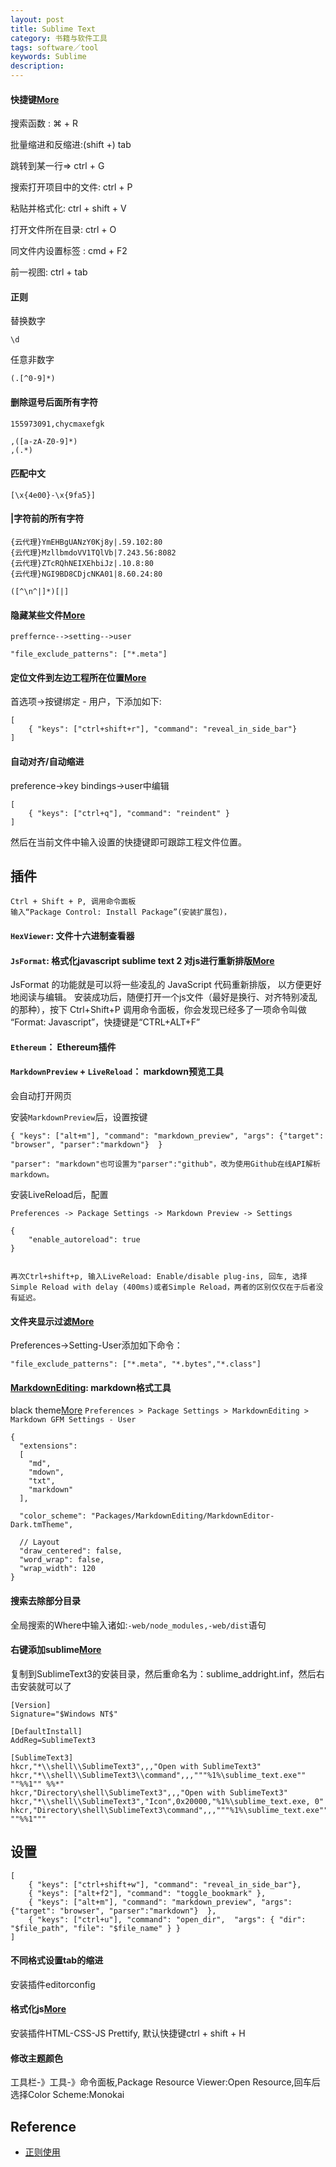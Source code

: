 ```yaml
---
layout: post
title: Sublime Text
category: 书籍与软件工具
tags: software／tool
keywords: Sublime
description: 
---
```


#### 快捷键[More](http://www.ithome.com/html/soft/31560.htm)

搜索函数 : ⌘ + R

批量缩进和反缩进:(shift +) tab

跳转到某一行=> ctrl + G

搜索打开项目中的文件: ctrl + P

粘贴并格式化: ctrl + shift + V

打开文件所在目录: ctrl + O

同文件内设置标签 : cmd + F2

前一视图: ctrl + tab

#### 正则

替换数字

```
\d
```

任意非数字

```
(.[^0-9]*)
```

#### 删除逗号后面所有字符

```
155973091,chycmaxefgk
```

```
,([a-zA-Z0-9]*)
,(.*)
```
#### 匹配中文

```
[\x{4e00}-\x{9fa5}]
```

#### |字符前的所有字符

```
{云代理}YmEHBgUANzY0Kj8y|.59.102:80
{云代理}MzllbmdoVV1TQlVb|7.243.56:8082
{云代理}ZTcRQhNEIXEhbiJz|.10.8:80
{云代理}NGI9BD8CDjcNKA01|8.60.24:80

([^\n^|]*)[|]
```

#### 隐藏某些文件[More](https://zhidao.baidu.com/question/2057317553393860987.html)

`preffernce-->setting-->user`
```
"file_exclude_patterns": ["*.meta"]
```

#### 定位文件到左边工程所在位置[More](http://julianhigman.com/blog/2013/07/23/sublime-text-3-keyboard-shortcut-to-reveal-file-in-sidebar/)

首选项->按键绑定 - 用户，下添加如下:

```
[
    { "keys": ["ctrl+shift+r"], "command": "reveal_in_side_bar"}
]
```


#### 自动对齐/自动缩进

preference->key bindings->user中编辑

```
[
	{ "keys": ["ctrl+q"], "command": "reindent" }
]
```

然后在当前文件中输入设置的快捷键即可跟踪工程文件位置。

## 插件

```
Ctrl + Shift + P, 调用命令面板
输入“Package Control: Install Package”(安装扩展包)，
```

#### `HexViewer`: 文件十六进制查看器

#### `JsFormat`: 格式化javascript sublime text 2 对js进行重新排版[More](http://www.iplaysoft.com/sublimetext.html)

JsFormat 的功能就是可以将一些凌乱的 JavaScript 代码重新排版，
以方便更好地阅读与编辑。
安装成功后，随便打开一个js文件（最好是换行、对齐特别凌乱的那种），按下 Ctrl+Shift+P 调用命令面板，你会发现已经多了一项命令叫做
“Format: Javascript”，快捷键是“CTRL+ALT+F”

#### `Ethereum`： Ethereum插件

#### `MarkdownPreview` + `LiveReload`： markdown预览工具

会自动打开网页

安装`MarkdownPreview`后，设置按键

```
{ "keys": ["alt+m"], "command": "markdown_preview", "args": {"target": "browser", "parser":"markdown"}  }

"parser": "markdown"也可设置为"parser":"github"，改为使用Github在线API解析markdown。
```

安装LiveReload后，配置
```
Preferences -> Package Settings -> Markdown Preview -> Settings

{
    "enable_autoreload": true
}


再次Ctrl+shift+p, 输入LiveReload: Enable/disable plug-ins, 回车, 选择 Simple Reload with delay (400ms)或者Simple Reload，两者的区别仅仅在于后者没有延迟。
```

#### 文件夹显示过滤[More](https://developer.aliyun.com/article/356415)

Preferences->Setting-User添加如下命令：
```
"file_exclude_patterns": ["*.meta", "*.bytes","*.class"]
```

#### [MarkdownEditing](https://github.com/SublimeText-Markdown/MarkdownEditin): markdown格式工具

black theme[More](http://www.javatronic.fr/articles/2014/01/10/tuning_sublime_for_markdown_editing.html)
`Preferences > Package Settings > MarkdownEditing > Markdown GFM Settings - User`
```
{
  "extensions":
  [
    "md",
    "mdown",
    "txt",
    "markdown"
  ],

  "color_scheme": "Packages/MarkdownEditing/MarkdownEditor-Dark.tmTheme",

  // Layout
  "draw_centered": false,
  "word_wrap": false,
  "wrap_width": 120
}
```

#### 搜索去除部分目录

全局搜索的Where中输入诸如:`-web/node_modules,-web/dist`语句


#### 右键添加sublime[More](https://blog.csdn.net/geofferysun/article/details/52264069)

复制到SublimeText3的安装目录，然后重命名为：sublime_addright.inf，然后右击安装就可以了
```
[Version]
Signature="$Windows NT$"

[DefaultInstall]
AddReg=SublimeText3

[SublimeText3]
hkcr,"*\\shell\\SublimeText3",,,"Open with SublimeText3"
hkcr,"*\\shell\\SublimeText3\\command",,,"""%1%\sublime_text.exe"" ""%%1"" %%*"
hkcr,"Directory\shell\SublimeText3",,,"Open with SublimeText3"
hkcr,"*\\shell\\SublimeText3","Icon",0x20000,"%1%\sublime_text.exe, 0"
hkcr,"Directory\shell\SublimeText3\command",,,"""%1%\sublime_text.exe"" ""%%1"""
```

## 设置

```
[
    { "keys": ["ctrl+shift+w"], "command": "reveal_in_side_bar"},
    { "keys": ["alt+f2"], "command": "toggle_bookmark" },
    { "keys": ["alt+m"], "command": "markdown_preview", "args": {"target": "browser", "parser":"markdown"}  },
    { "keys": ["ctrl+u"], "command": "open_dir",  "args": { "dir": "$file_path", "file": "$file_name" } }
]
```

#### 不同格式设置tab的缩进

安装插件editorconfig

#### 格式化js[More](https://www.cnblogs.com/luzhenqian/p/9049354.html)

安装插件HTML-CSS-JS Prettify, 默认快捷键ctrl + shift + H

#### 修改主题颜色

工具栏-》工具-》命令面板,Package Resource Viewer:Open Resource,回车后选择Color Scheme:Monokai

## Reference

* [正则使用](http://blog.sina.com.cn/s/blog_df71a16c0101k0q0.html)